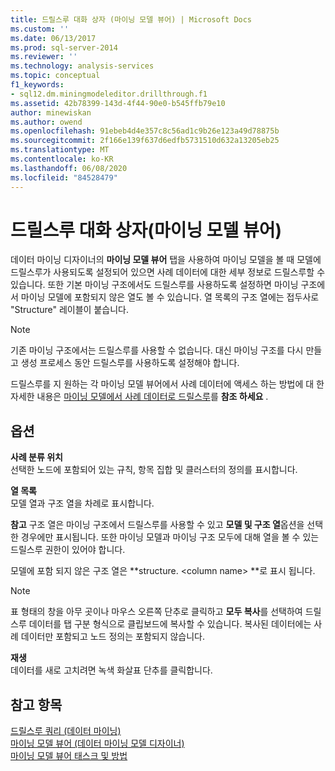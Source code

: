 ```yaml
---
title: 드릴스루 대화 상자 (마이닝 모델 뷰어) | Microsoft Docs
ms.custom: ''
ms.date: 06/13/2017
ms.prod: sql-server-2014
ms.reviewer: ''
ms.technology: analysis-services
ms.topic: conceptual
f1_keywords:
- sql12.dm.miningmodeleditor.drillthrough.f1
ms.assetid: 42b78399-143d-4f44-90e0-b545ffb79e10
author: minewiskan
ms.author: owend
ms.openlocfilehash: 91ebeb4d4e357c8c56ad1c9b26e123a49d78875b
ms.sourcegitcommit: 2f166e139f637d6edfb5731510d632a13205eb25
ms.translationtype: MT
ms.contentlocale: ko-KR
ms.lasthandoff: 06/08/2020
ms.locfileid: "84528479"
---
```

# <a name="drill-through-dialog-box-mining-model-viewer"></a>드릴스루 대화 상자(마이닝 모델 뷰어)
  데이터 마이닝 디자이너의 **마이닝 모델 뷰어** 탭을 사용하여 마이닝 모델을 볼 때 모델에 드릴스루가 사용되도록 설정되어 있으면 사례 데이터에 대한 세부 정보로 드릴스루할 수 있습니다. 또한 기본 마이닝 구조에서도 드릴스루를 사용하도록 설정하면 마이닝 구조에서 마이닝 모델에 포함되지 않은 열도 볼 수 있습니다. 열 목록의 구조 열에는 접두사로 "Structure" 레이블이 붙습니다.  
  
> [!NOTE]  
>  기존 마이닝 구조에서는 드릴스루를 사용할 수 없습니다. 대신 마이닝 구조를 다시 만들고 생성 프로세스 동안 드릴스루를 사용하도록 설정해야 합니다.  
  
 드릴스루를 지 원하는 각 마이닝 모델 뷰어에서 사례 데이터에 액세스 하는 방법에 대 한 자세한 내용은 [마이닝 모델에서 사례 데이터로 드릴스루](data-mining/drill-through-to-case-data-from-a-mining-model.md)를 **참조 하세요** .  
  
## <a name="options"></a>옵션  
 **사례 분류 위치**  
 선택한 노드에 포함되어 있는 규칙, 항목 집합 및 클러스터의 정의를 표시합니다.  
  
 **열 목록**  
 모델 열과 구조 열을 차례로 표시합니다.  
  
 **참고** 구조 열은 마이닝 구조에서 드릴스루를 사용할 수 있고 **모델 및 구조 열**옵션을 선택한 경우에만 표시됩니다. 또한 마이닝 모델과 마이닝 구조 모두에 대해 열을 볼 수 있는 드릴스루 권한이 있어야 합니다.  
  
 모델에 포함 되지 않은 구조 열은 **structure. \<column name> **로 표시 됩니다.  
  
> [!NOTE]  
>  표 형태의 창을 아무 곳이나 마우스 오른쪽 단추로 클릭하고 **모두 복사**를 선택하여 드릴스루 데이터를 탭 구분 형식으로 클립보드에 복사할 수 있습니다. 복사된 데이터에는 사례 데이터만 포함되고 노드 정의는 포함되지 않습니다.  
  
 **재생**  
 데이터를 새로 고치려면 녹색 화살표 단추를 클릭합니다.  
  
## <a name="see-also"></a>참고 항목  
 [드릴스루 쿼리 &#40;데이터 마이닝&#41;](data-mining/drillthrough-queries-data-mining.md)   
 [마이닝 모델 뷰어 &#40;데이터 마이닝 모델 디자이너&#41;](mining-model-viewers-data-mining-model-designer.md)   
 [마이닝 모델 뷰어 태스크 및 방법](data-mining/mining-model-viewer-tasks-and-how-tos.md)  
  
  
